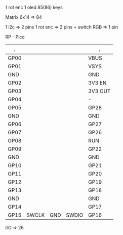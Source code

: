 1 rot enc
1 oled
85(86) keys


Matrix 6x14 => 84




1 i2c => 2 pins
1 rot enc => 2 pins + switch
RGB => 1 pin




RP - Pico

.     |       |     |       |     .
------|-------|-----|-------|------  
GP00  |       |     |       |  VBUS
GP01  |       |     |       |  VSYS
GND   |       |     |       |  GND
GP02  |       |     |       |  3V3 EN
GP03  |       |     |       |  3V3 OUT
GP04  |       |     |       |  -
GP05  |       |     |       |  GP28
GND   |       |     |       |  GND
GP06  |       |     |       |  GP27
GP07  |       |     |       |  GP26
GP08  |       |     |       |  RUN
GP09  |       |     |       |  GP22
GND   |       |     |       |  GND
GP10  |       |     |       |  GP21
GP11  |       |     |       |  GP20
GP12  |       |     |       |  GP19
GP13  |       |     |       |  GP18
GND   |       |     |       |  GND
GP14  |       |     |       |  GP17
GP15  | SWCLK | GND | SWDIO |  GP16

I/O => 26